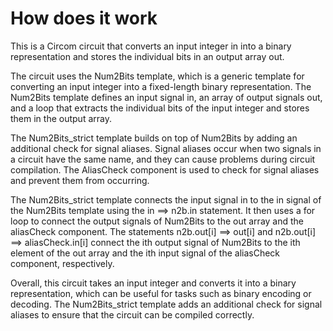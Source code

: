 # How does it work

This is a Circom circuit that converts an input integer in into a binary representation and stores the individual bits in an output array out.

The circuit uses the Num2Bits template, which is a generic template for converting an input integer into a fixed-length binary representation. The Num2Bits template defines an input signal in, an array of output signals out, and a loop that extracts the individual bits of the input integer and stores them in the output array.

The Num2Bits_strict template builds on top of Num2Bits by adding an additional check for signal aliases. Signal aliases occur when two signals in a circuit have the same name, and they can cause problems during circuit compilation. The AliasCheck component is used to check for signal aliases and prevent them from occurring.

The Num2Bits_strict template connects the input signal in to the in signal of the Num2Bits template using the in ==> n2b.in statement. It then uses a for loop to connect the output signals of Num2Bits to the out array and the aliasCheck component. The statements n2b.out[i] ==> out[i] and n2b.out[i] ==> aliasCheck.in[i] connect the ith output signal of Num2Bits to the ith element of the out array and the ith input signal of the aliasCheck component, respectively.

Overall, this circuit takes an input integer and converts it into a binary representation, which can be useful for tasks such as binary encoding or decoding. The Num2Bits_strict template adds an additional check for signal aliases to ensure that the circuit can be compiled correctly.
